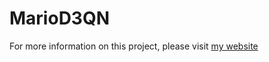 # MarioD3QN

For more information on this project, please visit [my website](https://jgruener6.github.io/home/)
